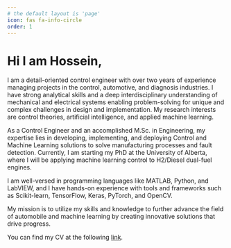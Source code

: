 ```yaml
---
# the default layout is 'page'
icon: fas fa-info-circle
order: 1
---
```


# Hi I am Hossein, 

I am a detail-oriented control engineer with over two years of experience managing projects in the control, automotive, and diagnosis industries. I have strong analytical skills and a deep interdisciplinary understanding of mechanical and electrical systems enabling problem-solving for unique and complex challenges in design and implementation. My research interests are control theories, artificial intelligence, and applied machine learning. 

As a Control Engineer and an accomplished M.Sc. in Engineering, my expertise lies in developing, implementing, and deploying Control and Machine Learning solutions to solve manufacturing processes and fault detection. Currently, I am starting my PhD at the University of Alberta, where I will be applying machine learning control to H2/Diesel dual-fuel engines. 

I am well-versed in programming languages like MATLAB, Python, and LabVIEW, and I have hands-on experience with tools and frameworks such as Scikit-learn, TensorFlow, Keras, PyTorch, and OpenCV. 

My mission is to utilize my skills and knowledge to further advance the field of automobile and machine learning by creating innovative solutions that drive progress.

You can find my CV at the following [link](/assets/PDF/CV-HosseinMehnatkesh.pdf).